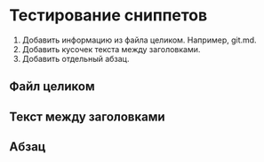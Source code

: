 # Тестирование сниппетов

1. Добавить информацию из файла целиком. Например, git.md.
2. Добавить кусочек текста между заголовками.
3. Добавить отдельный абзац.

## Файл целиком

<include repo_url="https://github.com/fish-train/flnt-test/src/git.md" src="!path .\src\git.md" sethead="3"></include>

## Текст между заголовками

<include repo_url="https://github.com/fish-train/flnt-test/src/start.md" src="!path .\src\start.md" from_heading="Создание проекта Foliant" to_heading="Создание репозитория" sethead="3"></include>

## Абзац

<include repo_url="https://github.com/fish-train/flnt-test/src/docs.md" src="!path .\src\docs.md" from_id="editor_id1" to_id="editor_id2" sethead="3"></include>